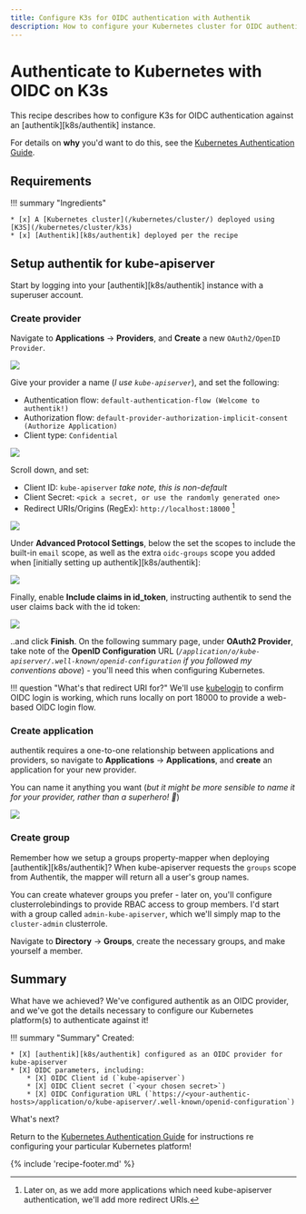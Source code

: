 ```yaml
---
title: Configure K3s for OIDC authentication with Authentik
description: How to configure your Kubernetes cluster for OIDC authentication with Authentik
---
```

# Authenticate to Kubernetes with OIDC on K3s

This recipe describes how to configure K3s for OIDC authentication against an [authentik][k8s/authentik] instance. 

For details on **why** you'd want to do this, see the [Kubernetes Authentication Guide](/kubernetes/oidc-authentication/).

## Requirements

!!! summary "Ingredients"

    * [x] A [Kubernetes cluster](/kubernetes/cluster/) deployed using [K3S](/kubernetes/cluster/k3s)
    * [x] [Authentik][k8s/authentik] deployed per the recipe

## Setup authentik for kube-apiserver

Start by logging into your [authentik][k8s/authentik] instance with a superuser account.

### Create provider

Navigate to **Applications** -> **Providers**, and **Create** a new `OAuth2/OpenID Provider`.

![](/images/authentik-kube-apiserver-1.png)

Give your provider a name (*I use `kube-apiserver`*), and set the following:

* Authentication flow: `default-authentication-flow (Welcome to authentik!)`
* Authorization flow: `default-provider-authorization-implicit-consent (Authorize Application)`
* Client type: `Confidential`

![](/images/authentik-kube-apiserver-2.png)

Scroll down, and set:

* Client ID: `kube-apiserver` *take note, this is non-default*
* Client Secret: `<pick a secret, or use the randomly generated one>`
* Redirect URIs/Origins (RegEx): `http://localhost:18000` [^1]

![](/images/authentik-kube-apiserver-3.png)

Under **Advanced Protocol Settings**, below the set the scopes to include the built-in `email` scope, as well as the extra `oidc-groups` scope you added when [initially setting up authentik][k8s/authentik]:

![](/images/authentik-kube-apiserver-4.png)

Finally, enable **Include claims in id_token**, instructing authentik to send the user claims back with the id token:

![](/images/authentik-kube-apiserver-5.png)


..and click **Finish**. On the following summary page, under **OAuth2 Provider**, take note of the **OpenID Configuration** URL (*`/application/o/kube-apiserver/.well-known/openid-configuration` if you followed my conventions above*) - you'll need this when configuring Kubernetes.

!!! question "What's that redirect URI for?"
    We'll use [kubelogin](https://github.com/int128/kubelogin) to confirm OIDC login is working, which runs locally on port 18000 to provide a web-based OIDC login flow.

### Create application

authentik requires a one-to-one relationship between applications and providers, so navigate to **Applications** -> **Applications**, and **create** an application for your new provider. 

You can name it anything you want (*but it might be more sensible to name it for your provider, rather than a superhero! :superhero:*)

![](/images/authentik-kube-apiserver-6.png)

### Create group

Remember how we setup a groups property-mapper when deploying [authentik][k8s/authentik]? When kube-apiserver requests the `groups` scope from Authentik, the mapper will return all a user's group names.

You can create whatever groups you prefer - later on, you'll configure clusterrolebindings to provide RBAC access to group members. I'd start with a group called `admin-kube-apiserver`, which we'll simply map to the `cluster-admin` clusterrole.

Navigate to **Directory** -> **Groups**, create the necessary groups, and make yourself a member.

## Summary

What have we achieved? We've configured authentik as an OIDC provider, and we've got the details necessary to configure our Kubernetes platform(s) to authenticate against it!

!!! summary "Summary"
    Created:

    * [X] [authentik][k8s/authentik] configured as an OIDC provider for kube-apiserver
    * [X] OIDC parameters, including:
        * [X] OIDC Client id (`kube-apiserver`)
        * [X] OIDC Client secret (`<your chosen secret>`)
        * [X] OIDC Configuration URL (`https://<your-authentic-hosts>/application/o/kube-apiserver/.well-known/openid-configuration`)

What's next? 

Return to the [Kubernetes Authentication Guide](/kubernetes/oidc-authentication/) for instructions re configuring your particular Kubernetes platform!

[^1]: Later on, as we add more applications which need kube-apiserver authentication, we'll add more redirect URIs.

{% include 'recipe-footer.md' %}
